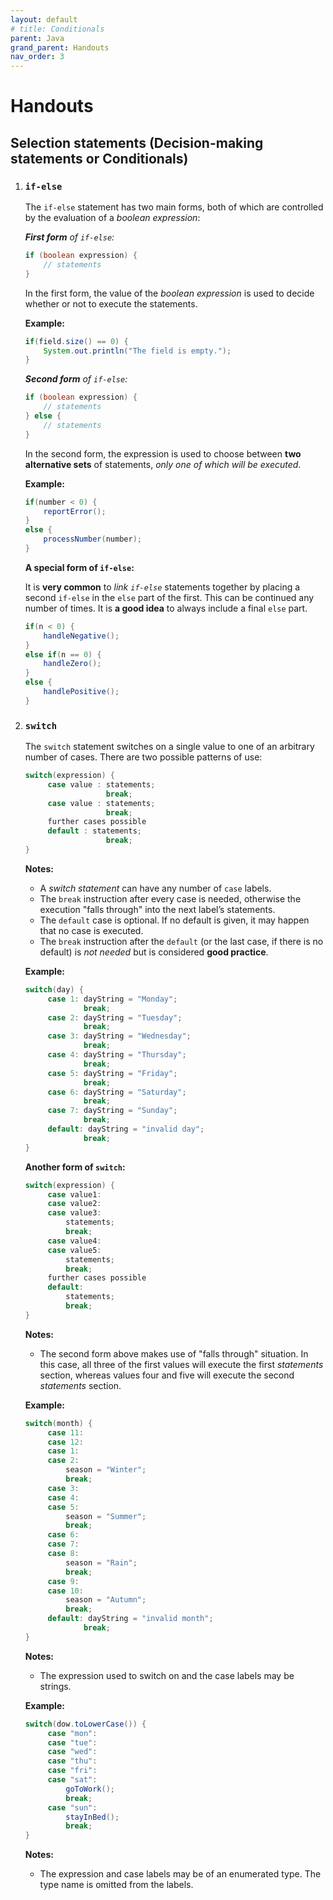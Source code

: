 ```yaml
---
layout: default
# title: Conditionals
parent: Java
grand_parent: Handouts
nav_order: 3
---
```


# Handouts

## Selection statements (Decision-making statements or Conditionals)

1. ### `if-else`

   The `if-else` statement has two main forms, both of which are controlled by the evaluation of a *boolean expression*:

   ***First form** of `if-else`:*

   ```java
   if (boolean expression) {
       // statements
   }
   ```
   In the first form, the value of the *boolean expression* is used to decide whether or not to execute the statements.

      **Example:**

      ```java
      if(field.size() == 0) {
          System.out.println("The field is empty.");
      }
      ```

   ***Second form** of `if-else`:*

   ```java
   if (boolean expression) {
       // statements
   } else {
       // statements
   }
   ```
   In the second form, the expression is used to choose between **two alternative sets** of statements, *only one of which will be executed*.  

      **Example:**  

      ```java
      if(number < 0) {
          reportError();
      }
      else {
          processNumber(number);
      }
      ```

   **A special form of `if-else`:**

   It is **very common** to *link `if-else`* statements together by placing a second `if-else` in the `else` part of the first. This can be continued any number of times. It is **a good idea** to always include a final `else` part.  

   ```java
   if(n < 0) {
       handleNegative();
   }
   else if(n == 0) {
       handleZero();
   }
   else {
       handlePositive();
   }
   ```

2. ### `switch`
   The `switch` statement switches on a single value to one of an arbitrary number of cases. There are two possible patterns of use:  

   ```java
   switch(expression) {
        case value : statements;
                     break;
        case value : statements;
                     break;
        further cases possible
        default : statements;
                     break;             
   }
   ```  
   
   **Notes:**
   - A *switch statement* can have any number of `case` labels.
   - The `break` instruction after every case is needed, otherwise the execution "falls through" into the next label’s statements.
   - The `default` case is optional. If no default is given, it may happen that no case is executed.
   - The `break` instruction after the `default` (or the last case, if there is no default) is *not needed* but is considered **good practice**.  

   **Example:**

   ```java
   switch(day) {
        case 1: dayString = "Monday";
                break;
        case 2: dayString = "Tuesday";
                break;
        case 3: dayString = "Wednesday";
                break;
        case 4: dayString = "Thursday";
                break;
        case 5: dayString = "Friday";
                break;
        case 6: dayString = "Saturday";
                break;
        case 7: dayString = "Sunday";
                break;
        default: dayString = "invalid day";
                break;
   }
   ```

   **Another form of `switch`:**

   ```java
   switch(expression) {
        case value1:
        case value2:
        case value3:
            statements;
            break;
        case value4:
        case value5:
            statements;
            break;
        further cases possible
        default:
            statements;
            break;
   }
   ```

   **Notes:**
   - The second form above makes use of "falls through" situation. In this case, all three of the first values will execute the first *statements* section, whereas values four and five will execute the second *statements* section.  
   
   **Example:**  

   ```java
   switch(month) {
        case 11:
        case 12:
        case 1:
        case 2:
            season = "Winter";
            break;
        case 3:
        case 4:
        case 5:
            season = "Summer";
            break;
        case 6:
        case 7:
        case 8:
            season = "Rain";
            break;
        case 9:
        case 10:
            season = "Autumn";
            break;
        default: dayString = "invalid month";
                break;
   }
   ```

   **Notes:**  
   - The expression used to switch on and the case labels may be strings.

   **Example:**

   ```java
   switch(dow.toLowerCase()) {
        case "mon":
        case "tue":
        case "wed":
        case "thu":
        case "fri":
        case "sat":
            goToWork();
            break;
        case "sun":
            stayInBed();
            break;
   }
   ```

   **Notes:**
   - The expression and case labels may be of an enumerated type. The type name is omitted from the labels.
